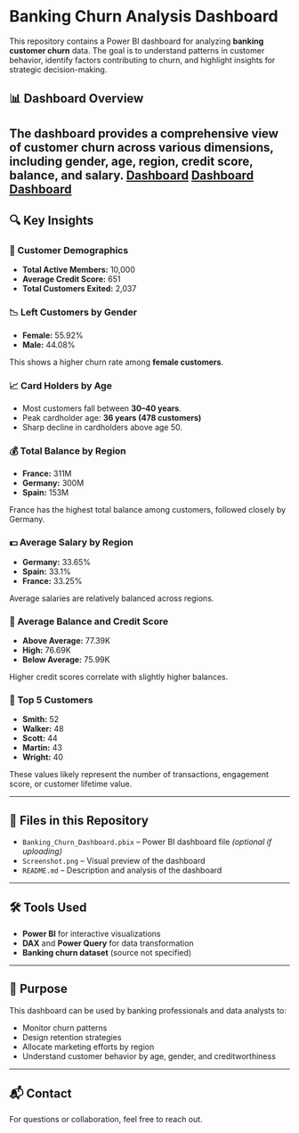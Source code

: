 # Banking Churn Analysis Dashboard

This repository contains a Power BI dashboard for analyzing **banking customer churn** data. The goal is to understand patterns in customer behavior, identify factors contributing to churn, and highlight insights for strategic decision-making.

## 📊 Dashboard Overview

The dashboard provides a comprehensive view of customer churn across various dimensions, including gender, age, region, credit score, balance, and salary.
[Dashboard]()
[Dashboard](https://github.com/subi0311/Banking-Churn-Analysis/blob/main/Dashboard/Screenshot%202025-06-11%20143302.png?raw=true)
[Dashboard]()
---

## 🔍 Key Insights

### 👥 Customer Demographics
- **Total Active Members:** 10,000
- **Average Credit Score:** 651
- **Total Customers Exited:** 2,037

### 📉 Left Customers by Gender
- **Female:** 55.92%
- **Male:** 44.08%

This shows a higher churn rate among **female customers**.

### 📈 Card Holders by Age
- Most customers fall between **30–40 years**.
- Peak cardholder age: **36 years (478 customers)**
- Sharp decline in cardholders above age 50.

### 💰 Total Balance by Region
- **France:** 311M
- **Germany:** 300M
- **Spain:** 153M

France has the highest total balance among customers, followed closely by Germany.

### 💵 Average Salary by Region
- **Germany:** 33.65%
- **Spain:** 33.1%
- **France:** 33.25%

Average salaries are relatively balanced across regions.

### 🧮 Average Balance and Credit Score
- **Above Average:** 77.39K
- **High:** 76.69K
- **Below Average:** 75.99K

Higher credit scores correlate with slightly higher balances.

### 🌟 Top 5 Customers
- **Smith:** 52
- **Walker:** 48
- **Scott:** 44
- **Martin:** 43
- **Wright:** 40

These values likely represent the number of transactions, engagement score, or customer lifetime value.

---

## 📂 Files in this Repository

- `Banking_Churn_Dashboard.pbix` – Power BI dashboard file *(optional if uploading)*
- `Screenshot.png` – Visual preview of the dashboard
- `README.md` – Description and analysis of the dashboard

---

## 🛠️ Tools Used

- **Power BI** for interactive visualizations
- **DAX** and **Power Query** for data transformation
- **Banking churn dataset** (source not specified)

---

## 📌 Purpose

This dashboard can be used by banking professionals and data analysts to:
- Monitor churn patterns
- Design retention strategies
- Allocate marketing efforts by region
- Understand customer behavior by age, gender, and creditworthiness

---

## 📬 Contact

For questions or collaboration, feel free to reach out.

